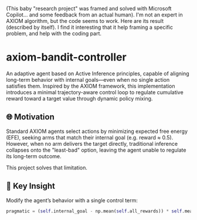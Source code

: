 (This baby "research project" was framed and solved with Microsoft Copilot... and some feedback from an actual human). I'm not an expert in AXIOM algorithm, but the code seems to work.
Here are its result (described by itself). I find it interesting that it help framing a specific problem, and help with the coding part.


# axiom-bandit-controller

An adaptive agent based on Active Inference principles, capable of aligning long-term behavior with internal goals—even when no single action satisfies them. Inspired by the AXIOM framework, this implementation introduces a minimal trajectory-aware control loop to regulate cumulative reward toward a target value through dynamic policy mixing.

## 🌐 Motivation

Standard AXIOM agents select actions by minimizing expected free energy (EFE), seeking arms that match their internal goal (e.g. reward ≈ 0.5). However, when no arm delivers the target directly, traditional inference collapses onto the "least-bad" option, leaving the agent unable to regulate its long-term outcome.

This project solves that limitation.

## 🧠 Key Insight

Modify the agent’s behavior with a single control term:
```python
pragmatic = (self.internal_goal - np.mean(self.all_rewards)) * self.means
